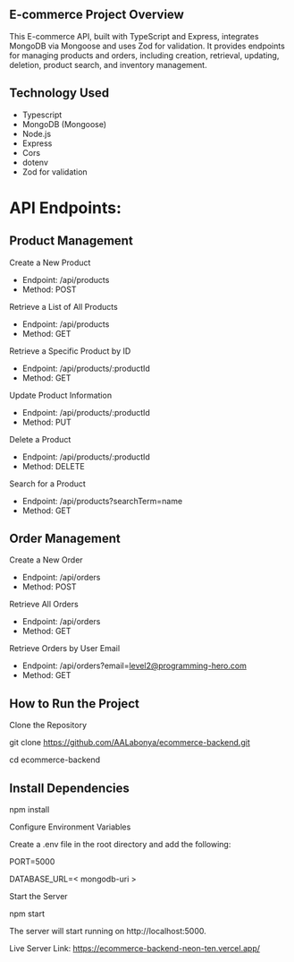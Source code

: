 ## E-commerce Project Overview

This E-commerce API, built with TypeScript and Express, integrates MongoDB via Mongoose and uses Zod for validation. It provides endpoints for managing products and orders, including creation, retrieval, updating, deletion, product search, and inventory management.

## Technology Used

-   Typescript
-   MongoDB (Mongoose)
-   Node.js
-   Express
-   Cors
-   dotenv
-   Zod for validation

# API Endpoints:

## Product Management

Create a New Product

-   Endpoint: /api/products
-   Method: POST

Retrieve a List of All Products

-   Endpoint: /api/products
-   Method: GET

Retrieve a Specific Product by ID

-   Endpoint: /api/products/:productId
-   Method: GET

Update Product Information

-   Endpoint: /api/products/:productId
-   Method: PUT

Delete a Product

-   Endpoint: /api/products/:productId
-   Method: DELETE

Search for a Product

-   Endpoint: /api/products?searchTerm=name
-   Method: GET

## Order Management

Create a New Order

-   Endpoint: /api/orders
-   Method: POST

Retrieve All Orders

-   Endpoint: /api/orders
-   Method: GET

Retrieve Orders by User Email

-   Endpoint: /api/orders?email=level2@programming-hero.com
-   Method: GET

## How to Run the Project

Clone the Repository

git clone https://github.com/AALabonya/ecommerce-backend.git

cd ecommerce-backend

## Install Dependencies

npm install

Configure Environment Variables

Create a .env file in the root directory and add the following:

PORT=5000

DATABASE_URL=< mongodb-uri >

Start the Server

npm start

The server will start running on http://localhost:5000.

Live Server Link: https://ecommerce-backend-neon-ten.vercel.app/
